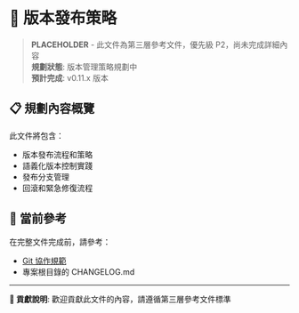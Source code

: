 # 🚀 版本發布策略

> **PLACEHOLDER** - 此文件為第三層參考文件，優先級 P2，尚未完成詳細內容  
> **規劃狀態**: 版本管理策略規劃中  
> **預計完成**: v0.11.x 版本  

## 📋 規劃內容概覽

此文件將包含：
- 版本發布流程和策略
- 語義化版本控制實踐
- 發布分支管理
- 回滾和緊急修復流程

## 🎯 當前參考

在完整文件完成前，請參考：
- [Git 協作規範](../../02-development/workflows/git-workflow.md)
- 專案根目錄的 CHANGELOG.md

---

**📝 貢獻說明**: 歡迎貢獻此文件的內容，請遵循第三層參考文件標準